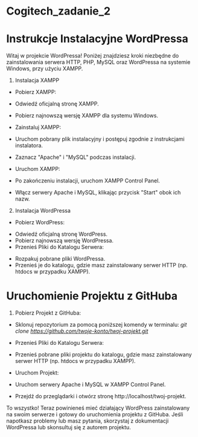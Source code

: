 # Cogitech_zadanie_2


# Instrukcje Instalacyjne WordPressa
Witaj w projekcie WordPressa! Poniżej znajdziesz kroki niezbędne do zainstalowania serwera HTTP, PHP, MySQL oraz WordPressa na systemie Windows, przy użyciu XAMPP.

1. Instalacja XAMPP
+ Pobierz XAMPP:

+ Odwiedź oficjalną stronę XAMPP.
+ Pobierz najnowszą wersję XAMPP dla systemu Windows.
+ Zainstaluj XAMPP:

+ Uruchom pobrany plik instalacyjny i postępuj zgodnie z instrukcjami instalatora.
+ Zaznacz "Apache" i "MySQL" podczas instalacji.
+ Uruchom XAMPP:
+ Po zakończeniu instalacji, uruchom XAMPP Control Panel.
+ Włącz serwery Apache i MySQL, klikając przycisk "Start" obok ich nazw.
  >
  >
2. Instalacja WordPressa
+ Pobierz WordPress:
>
+ Odwiedź oficjalną stronę WordPress.
+ Pobierz najnowszą wersję WordPressa.
+ Przenieś Pliki do Katalogu Serwera:
>
+ Rozpakuj pobrane pliki WordPressa.
+ Przenieś je do katalogu, gdzie masz zainstalowany serwer HTTP (np. htdocs w przypadku XAMPP).

>
# Uruchomienie Projektu z GitHuba
1. Pobierz Projekt z GitHuba:

+ Sklonuj repozytorium za pomocą poniższej komendy w terminalu:
*git clone https://github.com/twoje-konto/twoj-projekt.git*
+ Przenieś Pliki do Katalogu Serwera:

+ Przenieś pobrane pliki projektu do katalogu, gdzie masz zainstalowany serwer HTTP (np. htdocs w przypadku XAMPP).
+ Uruchom Projekt:

+ Uruchom serwery Apache i MySQL w XAMPP Control Panel.
+ Przejdź do przeglądarki i otwórz stronę http://localhost/twoj-projekt.
>
To wszystko! Teraz powinieneś mieć działający WordPress zainstalowany na swoim serwerze i gotowy do uruchomienia projektu z GitHuba. Jeśli napotkasz problemy lub masz pytania, skorzystaj z dokumentacji WordPressa lub skonsultuj się z autorem projektu.






